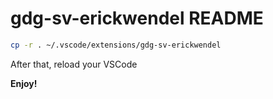 # gdg-sv-erickwendel README

```sh
cp -r . ~/.vscode/extensions/gdg-sv-erickwendel
```

After that, reload your VSCode

**Enjoy!**